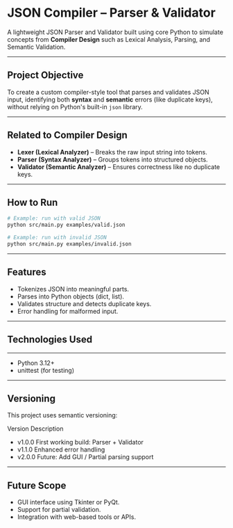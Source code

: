 # JSON Compiler – Parser & Validator

A lightweight JSON Parser and Validator built using core Python to simulate concepts from **Compiler Design** such as Lexical Analysis, Parsing, and Semantic Validation.

---

## Project Objective

To create a custom compiler-style tool that parses and validates JSON input, identifying both **syntax** and **semantic** errors (like duplicate keys), without relying on Python's built-in `json` library.

---

## Related to Compiler Design

- **Lexer (Lexical Analyzer)** – Breaks the raw input string into tokens.
- **Parser (Syntax Analyzer)** – Groups tokens into structured objects.
- **Validator (Semantic Analyzer)** – Ensures correctness like no duplicate keys.

---

## How to Run

```bash
# Example: run with valid JSON
python src/main.py examples/valid.json

# Example: run with invalid JSON
python src/main.py examples/invalid.json
```

---


## Features

- Tokenizes JSON into meaningful parts.
- Parses into Python objects (dict, list).
- Validates structure and detects duplicate keys.
- Error handling for malformed input.

---

## Technologies Used

---
- Python 3.12+
- unittest (for testing)

---

## Versioning

This project uses semantic versioning:

Version	Description
- v1.0.0	First working build: Parser + Validator
- v1.1.0	Enhanced error handling
- v2.0.0	Future: Add GUI / Partial parsing support

---

## Future Scope

- GUI interface using Tkinter or PyQt.
- Support for partial validation.
- Integration with web-based tools or APIs.
